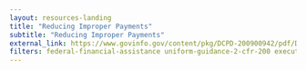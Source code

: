 ```yaml
---
layout: resources-landing
title: "Reducing Improper Payments"
subtitle: "Reducing Improper Payments" 
external_link: https://www.govinfo.gov/content/pkg/DCPD-200900942/pdf/DCPD-200900942.pdf
filters: federal-financial-assistance uniform-guidance-2-cfr-200 executive-order 2010 
---
```


